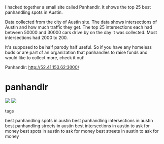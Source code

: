 I hacked together a small site called Panhandlr. It shows the top 25 best panhandling spots in Austin. 

Data collected from the city of Austin site. The data shows intersections of Austin and how much traffic they get. The top 25 intersections each had between 50000 and 30000 cars drive by on the day it was collected. Most intersections had 2000 to 200.

It's supposed to be half parody half useful. So if you have any homeless buds or are part of an organization that panhandles to raise funds and would like to collect more, check it out!

Panhandlr:
http://52.41.153.62:3000/

# panhandlr

![](http://i.imgur.com/4ufocHc.jpg)
![](http://i.imgur.com/acdGLyL.jpg)



tags

best panhandling spots in austin
best panhandling intersections in austin
best panhandling streets in austin
best intersections in austin to ask for money
best spots in austin to ask for money
best streets in austin to ask for money